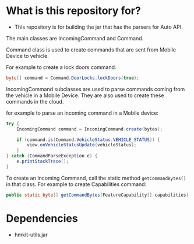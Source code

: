 # What is this repository for? #

* This repository is for building the jar that has the parsers for Auto API.

The main classes are IncomingCommand and Command.

Command class is used to create commands that are sent from Mobile Device to vehicle. 

For example to create a lock doors command.

```java
byte[] command = Command.DoorLocks.lockDoors(true);
```

IncomingCommand subclasses are used to parse commands coming from the vehicle in a Mobile Device.
They are also used to create these commands in the cloud.

for example to parse an incoming command in a Mobile device:

```java
try {
    IncomingCommand command = IncomingCommand.create(bytes);

    if (command.is(Command.VehicleStatus.VEHICLE_STATUS)) {
        view.onVehicleStatusUpdate(vehicleStatus);
    }
} catch (CommandParseException e) {
    e.printStackTrace();
}
```

To create an Incoming Command, call the static method `getCommandBytes()` in that class. For example to create Capabilities command:

```java
public static byte[] getCommandBytes(FeatureCapability[] capabilities)
```

# Dependencies #

* hmkit-utils.jar